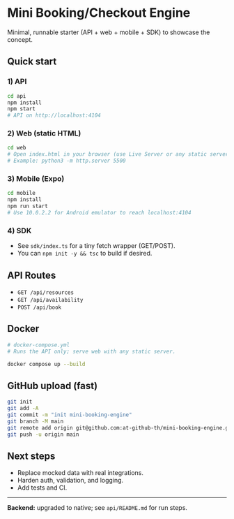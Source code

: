 # Mini Booking/Checkout Engine

Minimal, runnable starter (API + web + mobile + SDK) to showcase the concept.

## Quick start

### 1) API
```bash
cd api
npm install
npm start
# API on http://localhost:4104
```

### 2) Web (static HTML)
```bash
cd web
# Open index.html in your browser (use Live Server or any static server)
# Example: python3 -m http.server 5500
```

### 3) Mobile (Expo)
```bash
cd mobile
npm install
npm run start
# Use 10.0.2.2 for Android emulator to reach localhost:4104
```

### 4) SDK
- See `sdk/index.ts` for a tiny fetch wrapper (GET/POST).
- You can `npm init -y && tsc` to build if desired.

## API Routes
- `GET /api/resources`
- `GET /api/availability`
- `POST /api/book`

## Docker
```yaml
# docker-compose.yml
# Runs the API only; serve web with any static server.
```
```bash
docker compose up --build
```

## GitHub upload (fast)
```bash
git init
git add -A
git commit -m "init mini-booking-engine"
git branch -M main
git remote add origin git@github.com:at-github-th/mini-booking-engine.git
git push -u origin main
```

## Next steps
- Replace mocked data with real integrations.
- Harden auth, validation, and logging.
- Add tests and CI.

---
**Backend:** upgraded to native; see `api/README.md` for run steps.
